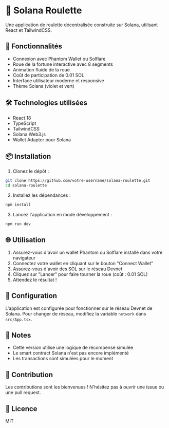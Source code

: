 # 🎰 Solana Roulette

Une application de roulette décentralisée construite sur Solana, utilisant React et TailwindCSS.

## 🚀 Fonctionnalités

- Connexion avec Phantom Wallet ou Solflare
- Roue de la fortune interactive avec 8 segments
- Animation fluide de la roue
- Coût de participation de 0.01 SOL
- Interface utilisateur moderne et responsive
- Thème Solana (violet et vert)

## 🛠 Technologies utilisées

- React 18
- TypeScript
- TailwindCSS
- Solana Web3.js
- Wallet Adapter pour Solana

## 📦 Installation

1. Clonez le dépôt :
```bash
git clone https://github.com/votre-username/solana-roulette.git
cd solana-roulette
```

2. Installez les dépendances :
```bash
npm install
```

3. Lancez l'application en mode développement :
```bash
npm run dev
```

## 🌐 Utilisation

1. Assurez-vous d'avoir un wallet Phantom ou Solflare installé dans votre navigateur
2. Connectez votre wallet en cliquant sur le bouton "Connect Wallet"
3. Assurez-vous d'avoir des SOL sur le réseau Devnet
4. Cliquez sur "Lancer" pour faire tourner la roue (coût : 0.01 SOL)
5. Attendez le résultat !

## 🔧 Configuration

L'application est configurée pour fonctionner sur le réseau Devnet de Solana. Pour changer de réseau, modifiez la variable `network` dans `src/App.tsx`.

## 📝 Notes

- Cette version utilise une logique de récompense simulée
- Le smart contract Solana n'est pas encore implémenté
- Les transactions sont simulées pour le moment

## 🤝 Contribution

Les contributions sont les bienvenues ! N'hésitez pas à ouvrir une issue ou une pull request.

## 📄 Licence

MIT